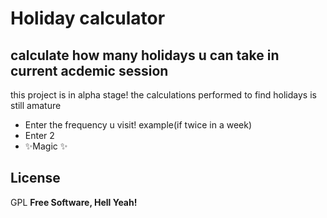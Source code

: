 # Holiday calculator
## calculate how many holidays u can take in current acdemic session
this project is in alpha stage! the calculations performed to find holidays is still amature

- Enter the frequency u visit! example(if twice in a week)
- Enter 2
- ✨Magic ✨
## License
GPL
**Free Software, Hell Yeah!**
